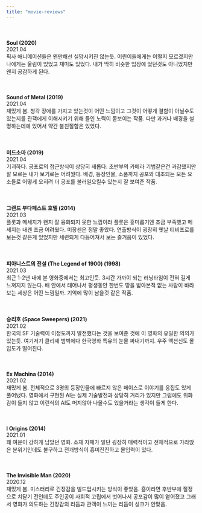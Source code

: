 ```yaml
---
title: "movie-reviews"
---
```


<style type="text/css">
.review {
  margin-top: 50px;
  margin-bottom: 50px;
}
.fa {
  color: orange;
}
</style>
<link rel="stylesheet" href="https://cdnjs.cloudflare.com/ajax/libs/font-awesome/4.7.0/css/font-awesome.min.css">

<div>
  <div class="review">
    <strong>Soul (2020)</strong>
    <div>2021.04</div>
    <div>
      <span class="fa fa-star"></span>
      <span class="fa fa-star"></span>
      <span class="fa fa-star"></span>
      <span class="fa fa-star"></span>
      <span class="fa fa-star-o"></span>
    </div>
    픽사 애니메이션들은 왠만해선 실망시키진 않는듯. 어린이들에게는 어떨지 모르겠지만 나에게는 울림이 있었고 재미도 있었다. 내가 딱히 비슷한 입장에 었던것도 아니었지만 왠지 공감하게 된다.
  </div>
  <div class="review">
    <strong>Sound of Metal (2019)</strong>
    <div>2021.04</div>
    <div>
      <span class="fa fa-star"></span>
      <span class="fa fa-star"></span>
      <span class="fa fa-star"></span>
      <span class="fa fa-star-half-o"></span>
      <span class="fa fa-star-o"></span>
    </div>
    재밌게 봄. 청각 장애를 가지고 있는것이 어떤 느낌이고 그것이 어떻게 결함이 아닐수도 있는지를 관객에게 이해시키기 위해 들인 노력이 돋보이는 작품. 다만 과거나 배경을 설명하는데에 있어서 약간 불친절함은 있었다.
  </div>
  <div class="review">
    <strong>미드소마 (2019)</strong>
    <div>2021.04</div>
    <div>
      <span class="fa fa-star"></span>
      <span class="fa fa-star"></span>
      <span class="fa fa-star"></span>
      <span class="fa fa-star-half-o"></span>
      <span class="fa fa-star-o"></span>
    </div>
    기괴하다. 공포로의 접근방식이 상당히 새롭다. 초반부의 카메라 기법같은건 과감했지만 잘 모르는 내가 보기로는 어려웠다. 배경, 등장인물, 소품까지 공포와 대조되는 모든 요소들로 어떻게 오히려 더 공포를 불러일으킬수 있는지 잘 보여준 작품.
  </div>
  <div class="review">
    <strong>그랜드 부다페스트 호텔 (2014)</strong>
    <div>2021.03</div>
    <div>
      <span class="fa fa-star"></span>
      <span class="fa fa-star"></span>
      <span class="fa fa-star"></span>
      <span class="fa fa-star-o"></span>
      <span class="fa fa-star-o"></span>
    </div>
    플롯과 메세지가 왠지 잘 융화되지 못한 느낌이라 플롯은 흥미롭기엔 조금 부족했고 메세지는 내겐 조금 어려웠다. 미장센은 정말 좋았다. 연출방식이 굉장히 옛날 티비프로를 보는것 같은게 있었지만 세련되게 다듬어져서 보는 즐거움이 있었다.
  </div>
  <div class="review">
    <strong>피아니스트의 전설 (The Legend of 1900) (1998)</strong>
    <div>2021.03</div>
    <div>
      <span class="fa fa-star"></span>
      <span class="fa fa-star"></span>
      <span class="fa fa-star"></span>
      <span class="fa fa-star"></span>
      <span class="fa fa-star-half-o"></span>
    </div>
    최근 1-2년 내에 본 영화중에서는 최고인듯. 3시간 가까이 되는 러닝타임이 전혀 길게 느껴지지 않는다. 배 안에서 태어나서 평생동안 한번도 땅을 밟아본적 없는 사람이 바라보는 세상은 어떤 느낌일까. 기억에 많이 남을것 같은 작품.
  </div>
  <div class="review">
    <strong>승리호 (Space Sweepers) (2021)</strong>
    <div>2021.02</div>
    <div>
      <span class="fa fa-star"></span>
      <span class="fa fa-star"></span>
      <span class="fa fa-star-o"></span>
      <span class="fa fa-star-o"></span>
      <span class="fa fa-star-o"></span>
    </div>
    한국의 SF 기술력이 이정도까지 발전했다는 것을 보여준 것에 이 영화의 유일한 의의가 있는듯. 여기저기 클리셰 범벅에다 한국영화 특유의 눈물 짜내기까지. 우주 액션신도 몰입도가 떨어진다.
  </div>
  <div class="review">
    <strong>Ex Machina (2014)</strong>
    <div>2021.02</div>
    <div>
      <span class="fa fa-star"></span>
      <span class="fa fa-star"></span>
      <span class="fa fa-star"></span>
      <span class="fa fa-star-half-o"></span>
      <span class="fa fa-star-o"></span>
    </div>
    재밌게 봄. 전체적으로 3명의 등장인물에 빠르지 않은 페이스로 이야기를 응집도 있게 풀어냈다. 영화에서 구현된 AI는 실제 기술발전과 상당히 거리가 있지만 그럼에도 위화감이 들지 않고 이런식의 AI도 머지않아 나올수도 있을거라는 생각이 들게 한다.
  </div>
  <div class="review">
    <strong>I Origins (2014)</strong>
    <div>2021.01</div>
    <div>
      <span class="fa fa-star"></span>
      <span class="fa fa-star"></span>
      <span class="fa fa-star"></span>
      <span class="fa fa-star"></span>
      <span class="fa fa-star-o"></span>
    </div>
    꽤 여운이 강하게 남았던 영화. 소재 자체가 일단 굉장히 매력적이고 전체적으로 가라앉은 분위기인데도 불구하고 전개방식이 흥미진진하고 몰입력이 있다.
  </div>
  <div class="review">
    <strong>The Invisible Man (2020)</strong>
    <div>2020.12</div>
    <div>
      <span class="fa fa-star"></span>
      <span class="fa fa-star"></span>
      <span class="fa fa-star"></span>
      <span class="fa fa-star-half-o"></span>
      <span class="fa fa-star-o"></span>
    </div>
    재밌게 봄. 미스터리로 긴장감을 빌드업시키는 방식이 좋았음. 흠이라면 후반부에 절정으로 치닫기 전인데도 주인공이 사회적 고립에서 벗어나서 공포감이 많이 옅어졌고 그래서 영화가 의도하는 긴장감의 리듬과 관객이 느끼는 리듬이 싱크가 안맞음.
  </div>
</div>
